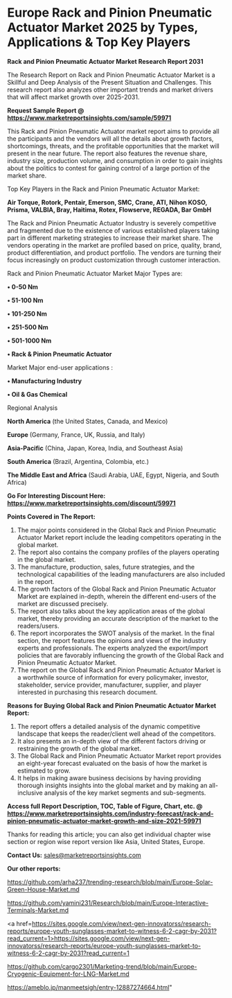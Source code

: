# Europe Rack and Pinion Pneumatic Actuator Market 2025 by Types, Applications & Top Key Players

<strong>Rack and Pinion Pneumatic Actuator Market Research Report 2031</strong>

The Research Report on Rack and Pinion Pneumatic Actuator Market is a Skillful and Deep Analysis of the Present Situation and Challenges. This research report also analyzes other important trends and market drivers that will affect market growth over 2025-2031.

<strong>Request Sample Report @ <a href=https://www.marketreportsinsights.com/sample/59971>https://www.marketreportsinsights.com/sample/59971</a></strong>

This Rack and Pinion Pneumatic Actuator market report aims to provide all the participants and the vendors will all the details about growth factors, shortcomings, threats, and the profitable opportunities that the market will present in the near future. The report also features the revenue share, industry size, production volume, and consumption in order to gain insights about the politics to contest for gaining control of a large portion of the market share.

Top Key Players in the Rack and Pinion Pneumatic Actuator Market:

<strong>Air Torque, Rotork, Pentair, Emerson, SMC, Crane, ATI, Nihon KOSO, Prisma, VALBIA, Bray, Haitima, Rotex, Flowserve, REGADA, Bar GmbH</strong>

The Rack and Pinion Pneumatic Actuator Industry is severely competitive and fragmented due to the existence of various established players taking part in different marketing strategies to increase their market share. The vendors operating in the market are profiled based on price, quality, brand, product differentiation, and product portfolio. The vendors are turning their focus increasingly on product customization through customer interaction.

Rack and Pinion Pneumatic Actuator Market Major Types are:

<strong>• 0-50 Nm

• 51-100 Nm

• 101-250 Nm

• 251-500 Nm

• 501-1000 Nm

• Rack & Pinion Pneumatic Actuator</strong>

Market Major end-user applications :

<strong>• Manufacturing Industry

• Oil & Gas Chemical</strong>

Regional Analysis

</u><strong><b>North America</b></strong> (the United States, Canada, and Mexico)

<strong><b>Europe </b></strong>(Germany, France, UK, Russia, and Italy)

<strong><b>Asia-Pacific</b></strong> (China, Japan, Korea, India, and Southeast Asia)

<strong><b>South America</b></strong> (Brazil, Argentina, Colombia, etc.)

<strong><b>The Middle East and Africa</b></strong> (Saudi Arabia, UAE, Egypt, Nigeria, and South Africa)

<strong>Go For Interesting Discount Here: <a href=https://www.marketreportsinsights.com/discount/59971>https://www.marketreportsinsights.com/discount/59971</a></strong>

<strong>Points Covered in The Report:</strong>
<ol>
  <li>The major points considered in the Global Rack and Pinion Pneumatic Actuator Market report include the leading competitors operating in the global market.</li>
  <li>The report also contains the company profiles of the players operating in the global market.</li>
  <li>The manufacture, production, sales, future strategies, and the technological capabilities of the leading manufacturers are also included in the report.</li>
  <li>The growth factors of the Global Rack and Pinion Pneumatic Actuator Market are explained in-depth, wherein the different end-users of the market are discussed precisely.</li>
  <li>The report also talks about the key application areas of the global market, thereby providing an accurate description of the market to the readers/users.</li>
  <li>The report incorporates the SWOT analysis of the market. In the final section, the report features the opinions and views of the industry experts and professionals. The experts analyzed the export/import policies that are favorably influencing the growth of the Global Rack and Pinion Pneumatic Actuator Market.</li>
  <li>The report on the Global Rack and Pinion Pneumatic Actuator Market is a worthwhile source of information for every policymaker, investor, stakeholder, service provider, manufacturer, supplier, and player interested in purchasing this research document.</li>
</ol>
<strong>Reasons for Buying Global Rack and Pinion Pneumatic Actuator Market Report:</strong>

<ol>
  <li>The report offers a detailed analysis of the dynamic competitive landscape that keeps the reader/client well ahead of the competitors.</li>
  <li>It also presents an in-depth view of the different factors driving or restraining the growth of the global market.</li>
  <li>The Global Rack and Pinion Pneumatic Actuator Market report provides an eight-year forecast evaluated on the basis of how the market is estimated to grow.</li>
  <li>It helps in making aware business decisions by having providing thorough insights insights into the global market and by making an all-inclusive analysis of the key market segments and sub-segments.</li>
</ol>
<strong>Access full Report Description, TOC, Table of Figure, Chart, etc. @ <a href=https://www.marketreportsinsights.com/industry-forecast/rack-and-pinion-pneumatic-actuator-market-growth-and-size-2021-59971>https://www.marketreportsinsights.com/industry-forecast/rack-and-pinion-pneumatic-actuator-market-growth-and-size-2021-59971</a></strong>


Thanks for reading this article; you can also get individual chapter wise section or region wise report version like Asia, United States, Europe.

<strong>Contact Us:</strong>
sales@marketreportsinsights.com

<strong>Our other reports:</strong>

<a href=https://github.com/arha237/trending-research/blob/main/Europe-Solar-Green-House-Market.md>https://github.com/arha237/trending-research/blob/main/Europe-Solar-Green-House-Market.md</a>

<a href=https://github.com/yamini231/Research/blob/main/Europe-Interactive-Terminals-Market.md>https://github.com/yamini231/Research/blob/main/Europe-Interactive-Terminals-Market.md</a>

<a href=https://sites.google.com/view/next-gen-innovatorss/research-reports/europe-youth-sunglasses-market-to-witness-6-2-cagr-by-2031?read_current=1>https://sites.google.com/view/next-gen-innovatorss/research-reports/europe-youth-sunglasses-market-to-witness-6-2-cagr-by-2031?read_current=1</a>

<a href=https://github.com/cargo2301/Marketing-trend/blob/main/Europe-Cryogenic-Equipment-for-LNG-Market.md>https://github.com/cargo2301/Marketing-trend/blob/main/Europe-Cryogenic-Equipment-for-LNG-Market.md</a>

<a href=https://ameblo.jp/manmeetsigh/entry-12887274664.html>https://ameblo.jp/manmeetsigh/entry-12887274664.html</a>"
